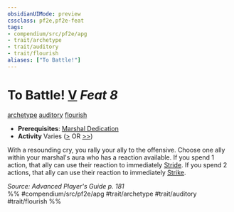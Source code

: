 ```yaml
---
obsidianUIMode: preview
cssclass: pf2e,pf2e-feat
tags:
- compendium/src/pf2e/apg
- trait/archetype
- trait/auditory
- trait/flourish
aliases: ["To Battle!"]
---
```

# To Battle!  [V](../../Rules/core-rulebook/chapter-9-playing-the-game.md#Actions "Varies") *Feat 8*  
[archetype](../../Rules/traits/archetype.md)  [auditory](../../Rules/traits/auditory.md)  [flourish](../../Rules/traits/flourish.md)  

- **Prerequisites**: [Marshal Dedication](marshal-dedication-apg.md)
- **Activity** Varies ([>](../../Rules/core-rulebook/chapter-9-playing-the-game.md#Actions "Single Action") OR [>>](../../Rules/core-rulebook/chapter-9-playing-the-game.md#Actions "Two-Action"))

With a resounding cry, you rally your ally to the offensive. Choose one ally within your marshal's aura who has a reaction available. If you spend 1 action, that ally can use their reaction to immediately [Stride](../../Rules/actions/stride.md). If you spend 2 actions, that ally can use their reaction to immediately [Strike](../../Rules/actions/strike.md).

*Source: Advanced Player's Guide p. 181*  
%% #compendium/src/pf2e/apg #trait/archetype #trait/auditory #trait/flourish %%
